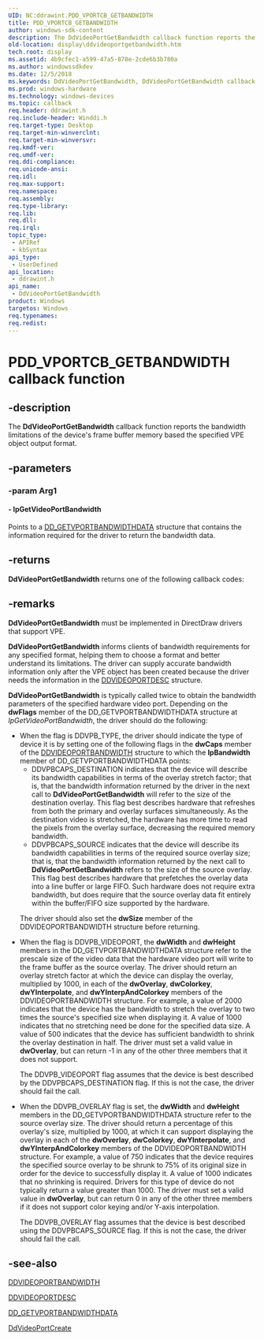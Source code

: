 ```yaml
---
UID: NC:ddrawint.PDD_VPORTCB_GETBANDWIDTH
title: PDD_VPORTCB_GETBANDWIDTH
author: windows-sdk-content
description: The DdVideoPortGetBandwidth callback function reports the bandwidth limitations of the device's frame buffer memory based the specified VPE object output format.
old-location: display\ddvideoportgetbandwidth.htm
tech.root: display
ms.assetid: 4b9cfec1-a599-47a5-878e-2cde6b3b780a
ms.author: windowssdkdev
ms.date: 12/5/2018
ms.keywords: DdVideoPortGetBandwidth, DdVideoPortGetBandwidth callback function [Display Devices], PDD_VPORTCB_GETBANDWIDTH, PDD_VPORTCB_GETBANDWIDTH callback, ddfncs_e47d95f4-8b95-4344-a1d0-f036007ac802.xml, ddrawint/DdVideoPortGetBandwidth, display.ddvideoportgetbandwidth
ms.prod: windows-hardware
ms.technology: windows-devices
ms.topic: callback
req.header: ddrawint.h
req.include-header: Winddi.h
req.target-type: Desktop
req.target-min-winverclnt: 
req.target-min-winversvr: 
req.kmdf-ver: 
req.umdf-ver: 
req.ddi-compliance: 
req.unicode-ansi: 
req.idl: 
req.max-support: 
req.namespace: 
req.assembly: 
req.type-library: 
req.lib: 
req.dll: 
req.irql: 
topic_type:
 - APIRef
 - kbSyntax
api_type:
 - UserDefined
api_location:
 - ddrawint.h
api_name:
 - DdVideoPortGetBandwidth
product: Windows
targetos: Windows
req.typenames: 
req.redist: 
---
```


# PDD_VPORTCB_GETBANDWIDTH callback function


## -description


The <b>DdVideoPortGetBandwidth</b> callback function reports the bandwidth limitations of the device's frame buffer memory based the specified VPE object output format.


## -parameters




### -param Arg1








#### - lpGetVideoPortBandwidth

Points to a <a href="https://msdn.microsoft.com/5a24d819-1498-448a-9360-c14d382059cb">DD_GETVPORTBANDWIDTHDATA</a> structure that contains the information required for the driver to return the bandwidth data.


## -returns



<b>DdVideoPortGetBandwidth</b> returns one of the following callback codes:




## -remarks



<b>DdVideoPortGetBandwidth</b> must be implemented in DirectDraw drivers that support VPE.

<b>DdVideoPortGetBandwidth</b> informs clients of bandwidth requirements for any specified format, helping them to choose a format and better understand its limitations. The driver can supply accurate bandwidth information only after the VPE object has been created because the driver needs the information in the <a href="https://msdn.microsoft.com/efd5907c-ed75-40be-b568-7c305310f79b">DDVIDEOPORTDESC</a> structure.

<b>DdVideoPortGetBandwidth</b> is typically called twice to obtain the bandwidth parameters of the specified hardware video port. Depending on the <b>dwFlags</b> member of the DD_GETVPORTBANDWIDTHDATA structure at <i>lpGetVideoPortBandwidth</i>, the driver should do the following:

<ul>
<li>
When the flag is DDVPB_TYPE, the driver should indicate the type of device it is by setting one of the following flags in the <b>dwCaps</b> member of the <a href="https://msdn.microsoft.com/3e13874d-294e-4161-8131-f78799b2e90e">DDVIDEOPORTBANDWIDTH</a> structure to which the <b>lpBandwidth</b> member of DD_GETVPORTBANDWIDTHDATA points:<ul>
<li>DDVPBCAPS_DESTINATION indicates that the device will describe its bandwidth capabilities in terms of the overlay stretch factor; that is, that the bandwidth information returned by the driver in the next call to <b>DdVideoPortGetBandwidth</b> will refer to the size of the destination overlay. This flag best describes hardware that refreshes from both the primary and overlay surfaces simultaneously. As the destination video is stretched, the hardware has more time to read the pixels from the overlay surface, decreasing the required memory bandwidth.</li>
<li>DDVPBCAPS_SOURCE indicates that the device will describe its bandwidth capabilities in terms of the required source overlay size; that is, that the bandwidth information returned by the next call to <b>DdVideoPortGetBandwidth</b> refers to the size of the source overlay. This flag best describes hardware that prefetches the overlay data into a line buffer or large FIFO. Such hardware does not require extra bandwidth, but does require that the source overlay data fit entirely within the buffer/FIFO size supported by the hardware.</li>
</ul>


The driver should also set the <b>dwSize</b> member of the DDVIDEOPORTBANDWIDTH structure before returning.

</li>
<li>
When the flag is DDVPB_VIDEOPORT, the <b>dwWidth</b> and <b>dwHeight</b> members in the DD_GETVPORTBANDWIDTHDATA structure refer to the prescale size of the video data that the hardware video port will write to the frame buffer as the source overlay. The driver should return an overlay stretch factor at which the device can display the overlay, multiplied by 1000, in each of the <b>dwOverlay</b>, <b>dwColorkey</b>, <b>dwYInterpolate</b>, and <b>dwYInterpAndColorkey</b> members of the DDVIDEOPORTBANDWIDTH structure. For example, a value of 2000 indicates that the device has the bandwidth to stretch the overlay to two times the source's specified size when displaying it. A value of 1000 indicates that no stretching need be done for the specified data size. A value of 500 indicates that the device has sufficient bandwidth to shrink the overlay destination in half. The driver must set a valid value in <b>dwOverlay</b>, but can return -1 in any of the other three members that it does not support.

The DDVPB_VIDEOPORT flag assumes that the device is best described by the DDVPBCAPS_DESTINATION flag. If this is not the case, the driver should fail the call.

</li>
<li>
When the DDVPB_OVERLAY flag is set, the <b>dwWidth</b> and <b>dwHeight</b> members in the DD_GETVPORTBANDWIDTHDATA structure refer to the source overlay size. The driver should return a percentage of this overlay's size, multiplied by 1000, at which it can support displaying the overlay in each of the <b>dwOverlay</b>, <b>dwColorkey</b>, <b>dwYInterpolate</b>, and <b>dwYInterpAndColorkey</b> members of the DDVIDEOPORTBANDWIDTH structure. For example, a value of 750 indicates that the device requires the specified source overlay to be shrunk to 75% of its original size in order for the device to successfully display it. A value of 1000 indicates that no shrinking is required. Drivers for this type of device do not typically return a value greater than 1000. The driver must set a valid value in <b>dwOverlay</b>, but can return 0 in any of the other three members if it does not support color keying and/or Y-axis interpolation.

The DDVPB_OVERLAY flag assumes that the device is best described using the DDVPBCAPS_SOURCE flag. If this is not the case, the driver should fail the call.

</li>
</ul>



## -see-also




<a href="https://msdn.microsoft.com/3e13874d-294e-4161-8131-f78799b2e90e">DDVIDEOPORTBANDWIDTH</a>



<a href="https://msdn.microsoft.com/efd5907c-ed75-40be-b568-7c305310f79b">DDVIDEOPORTDESC</a>



<a href="https://msdn.microsoft.com/5a24d819-1498-448a-9360-c14d382059cb">DD_GETVPORTBANDWIDTHDATA</a>



<a href="https://msdn.microsoft.com/eeaf3cda-6220-4e8e-8f9e-9f52d1b05ab7">DdVideoPortCreate</a>
 

 

